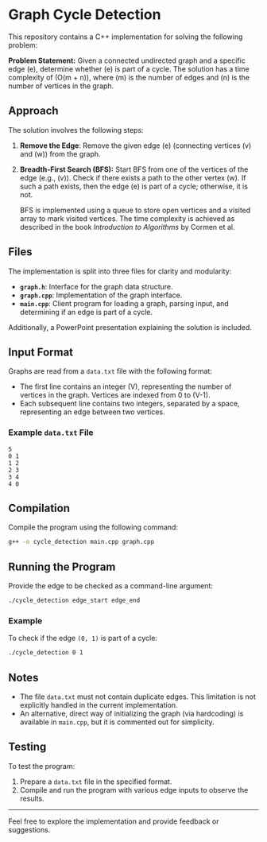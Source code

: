 # Graph Cycle Detection

This repository contains a C++ implementation for solving the following problem:

**Problem Statement:**
Given a connected undirected graph and a specific edge \(e\), determine whether \(e\) is part of a cycle. The solution has a time complexity of \(O(m + n)\), where \(m\) is the number of edges and \(n\) is the number of vertices in the graph.

## Approach
The solution involves the following steps:

1. **Remove the Edge**:
   Remove the given edge \(e\) (connecting vertices \(v\) and \(w\)) from the graph.

2. **Breadth-First Search (BFS):**
   Start BFS from one of the vertices of the edge (e.g., \(v\)). Check if there exists a path to the other vertex \(w\). If such a path exists, then the edge \(e\) is part of a cycle; otherwise, it is not.

   BFS is implemented using a queue to store open vertices and a visited array to mark visited vertices. The time complexity is achieved as described in the book *Introduction to Algorithms* by Cormen et al.

## Files
The implementation is split into three files for clarity and modularity:

- **`graph.h`**: Interface for the graph data structure.
- **`graph.cpp`**: Implementation of the graph interface.
- **`main.cpp`**: Client program for loading a graph, parsing input, and determining if an edge is part of a cycle.

Additionally, a PowerPoint presentation explaining the solution is included.

## Input Format
Graphs are read from a `data.txt` file with the following format:

- The first line contains an integer \(V\), representing the number of vertices in the graph. Vertices are indexed from 0 to \(V-1\).
- Each subsequent line contains two integers, separated by a space, representing an edge between two vertices.

### Example `data.txt` File
```
5
0 1
1 2
2 3
3 4
4 0
```

## Compilation
Compile the program using the following command:

```bash
g++ -o cycle_detection main.cpp graph.cpp
```

## Running the Program
Provide the edge to be checked as a command-line argument:

```bash
./cycle_detection edge_start edge_end
```

### Example
To check if the edge `(0, 1)` is part of a cycle:

```bash
./cycle_detection 0 1
```

## Notes
- The file `data.txt` must not contain duplicate edges. This limitation is not explicitly handled in the current implementation.
- An alternative, direct way of initializing the graph (via hardcoding) is available in `main.cpp`, but it is commented out for simplicity.

## Testing
To test the program:
1. Prepare a `data.txt` file in the specified format.
2. Compile and run the program with various edge inputs to observe the results.

---

Feel free to explore the implementation and provide feedback or suggestions.
